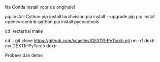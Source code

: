 
Na Conda  install voor de originele!

pip install Cython
pip install torchvision
pip install --upgrade pip
pip install opencv-contrib-python
pip install pycocotools

cd ./external 
make

cd ..
git clone https://github.com/scaelles/DEXTR-PyTorch.git
rm -rf dextr
mv DEXTR-PyTorch dextr

Probeer dan demo